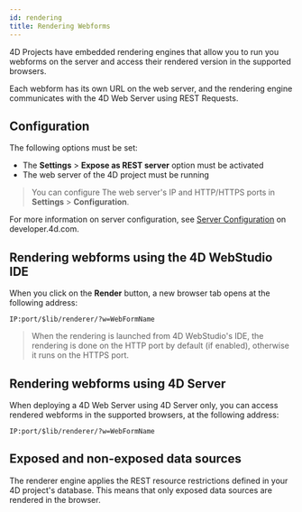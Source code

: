 ```yaml
---
id: rendering
title: Rendering Webforms
---
```


4D Projects have embedded rendering engines that allow you to run you webforms on the server and access their rendered version in the supported browsers.

Each webform has its own URL on the web server, and the rendering engine communicates with the 4D Web Server using REST Requests.

## Configuration

The following options must be set:

* The **Settings** > **Expose as REST server** option must be activated 
* The web server of the 4D project must be running

> You can configure The web server's IP and HTTP/HTTPS ports in **Settings** > 
**Configuration**.

For more information on server configuration, see [Server Configuration](https://developer.4d.com/docs/en/REST/configuration.html) on developer.4d.com.

## Rendering webforms using the 4D WebStudio IDE

When you click on the **Render** button, a new browser tab opens at the following address:

`IP:port/$lib/renderer/?w=WebFormName`

> When the rendering is launched from 4D WebStudio's IDE, the rendering is done on the HTTP port by default (if enabled), otherwise it runs on the HTTPS port.

## Rendering webforms using 4D Server

When deploying a 4D Web Server using 4D Server only, you can access rendered webforms in the supported browsers, at the following address:

`IP:port/$lib/renderer/?w=WebFormName`

## Exposed and non-exposed data sources 

The renderer engine applies the REST resource restrictions defined in your 4D project's database. This means that only exposed data sources are rendered in the browser. 
